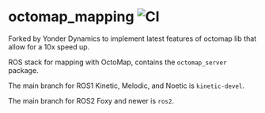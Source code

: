 octomap_mapping ![CI](https://github.com/OctoMap/octomap_mapping/workflows/CI/badge.svg)
===============
  
Forked by Yonder Dynamics to implement latest features of octomap lib that allow for a 10x speed up.

ROS stack for mapping with OctoMap, contains the `octomap_server` package.

The main branch for ROS1 Kinetic, Melodic, and Noetic is `kinetic-devel`.

The main branch for ROS2 Foxy and newer is `ros2`.
